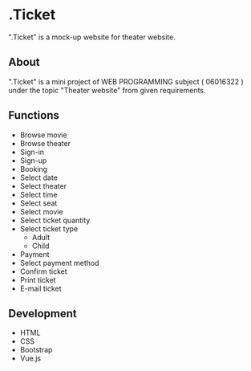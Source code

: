 # .Ticket

".Ticket" is a mock-up website for theater website.

## About

".Ticket" is a mini project of WEB PROGRAMMING subject ( 06016322 ) under the topic "Theater website" from given requirements.

## Functions

- Browse movie
- Browse theater
- Sign-in
- Sign-up
- Booking
 - Select date
 - Select theater
 - Select time
 - Select seat
 - Select movie
 - Select ticket quantity
 - Select ticket type
    - Adult
    - Child
- Payment
 - Select payment method
 - Confirm ticket
 - Print ticket
 - E-mail ticket


## Development

- HTML
- CSS
- Bootstrap
- Vue.js
